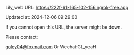 Lily_web URL: https://222f-61-165-102-156.ngrok-free.app

Updated at: 2024-12-06 09:29:00

If you cannot open this URL, the server might be down.

Please contact: 

goley04@foxmail.com Or Wechat:GL_yeaH